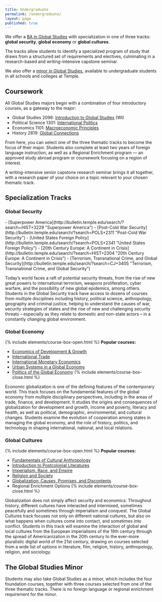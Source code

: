 ```yaml
---
title: Undergraduate
permalink: /undergraduate/
layout: page
published: true
---
```

We offer a [BA in Global Studies](http://bulletin.temple.edu/undergraduate/liberal-arts/global-studies/) with specialization in one of three tracks: **global security**, **global economy** or **global cultures**.

The tracks allow students to identify a specialized program of study that draws from a structured set of requirements and electives, culminating in a research-based and writing-intensive capstone seminar.

We also offer a [minor in Global Studies](http://bulletin.temple.edu/undergraduate/liberal-arts/global-studies/minor-global-studies/), available to undergraduate students in all schools and colleges at Temple.

## Coursework

All Global Studies majors begin with a combination of four introductory courses, as a gateway to the major:

- Global Studies 2096: [Introduction to Global Studies](http://bulletin.temple.edu/search/?search=GBST+2096 "Introduction to Global Studies") (WI)
- Political Science 1301: [International Politics](http://bulletin.temple.edu/search/?search=POLS+1301 "International Politics")
- Economics 1101: [Macroeconomic Principles](http://bulletin.temple.edu/search/?search=ECON+1101 "Macroeconomic Principles")
- History 2819: [Global Connections](http://bulletin.temple.edu/search/?search=HIST+2819 "Global Connections")

From here, you can select one of the three thematic tracks to become the focus of their major. Students also complete at least two years of foreign language instruction, as well as a Regional Enrichment program — an approved study abroad program or coursework focusing on a region of interest.

A writing-intensive senior capstone research seminar brings it all together, with a research paper of your choice on a topic relevant to your chosen thematic track.

## Specialization Tracks

### Global Security

<div class="course-box">
- [Superpower America](http://bulletin.temple.edu/search/?search=HIST+3229 "Superpower America")
- [Post-Cold War Security](http://bulletin.temple.edu/search/?search=POLS+2311 "Post-Cold War Security")
- [United States Foreign Policy](http://bulletin.temple.edu/search/?search=POLS+2341 "United States Foreign Policy")
- [20th Century Europe: A Continent in Crisis](http://bulletin.temple.edu/search/?search=HIST+2304 "20th Century Europe: A Continent in Crisis")
- [Terrorism, Transnational Crime, and Global Security](http://bulletin.temple.edu/search/?search=CJ+3405 "Terrorism, Transnational Crime, and Global Security")
</div>

Today’s world faces a raft of potential security threats, from the rise of new great powers to international terrorism, weapons proliferation, cyber warfare, and the possibility of new global epidemics, among others. Students in the Global Security track have access to dozens of courses from multiple disciplines including history, political science, anthropology, geography and criminal justice, helping to understand the causes of war, security strategies of states and the rise of new and challenging security threats – especially as they relate to domestic and non-state actors – in a constantly changing global environment.

### Global Economy

{% include elements/course-box-open.html %}
**Popular courses:**
- [Economics of Development & Growth](http://bulletin.temple.edu/search/?search=ECON+3547+ "Economics of Development & Growth")
- [International Trade](http://bulletin.temple.edu/search/?search=ECON+3563 "International Trade")
- [International Monetary Economics](http://bulletin.temple.edu/search/?search=ECON+3564 "International Monetary Economics")
- [Urban Systems in a Global Economy](http://bulletin.temple.edu/search/?search=GUS+2032 "Urban Systems in a Global Economy")
- [Politics of the Global Economy](http://bulletin.temple.edu/search/?search=POLS+2321 "Politics of the Global Economy")
{% include elements/course-box-close.html %}

Economic globalization is one of the defining features of the contemporary world. This track focuses on the fundamental features of the global economy from multiple disciplinary perspectives, including in the areas of trade, finance, and development. It studies the origins and consequences of globalization for development and growth, income and poverty, literacy and health, as well as political, demographic, environmental, and cultural changes. Students examine the evolution of cooperation among states in managing the global economy, and the role of history, politics, and technology in shaping international, national, and local relations.

### Global Cultures

{% include elements/course-box-open.html %}
**Popular courses:**
- [Fundamentals of Cultural Anthropology](http://bulletin.temple.edu/search/?search=ANTH+2396 "Fundamentals of Cultural Anthropology")
- [Introduction to Postcolonial Literatures](http://bulletin.temple.edu/search/?search=ENG+2601 "Introduction to Postcolonial Literatures")
- [Imperialism, Race, and Empire](http://bulletin.temple.edu/search/?search=HIST+2702 "Imperialism, Race, and Empire")
- [Religion and Society](http://bulletin.temple.edu/search/?search=REL+1001 "Religion and Society")
- [Globalization: Causes, Promises, and Discontents](http://bulletin.temple.edu/search/?search=SOC+3219 "Globalization: Causes, Promises, and Discontents")
- Regional Enrichment Options
{% include elements/course-box-close.html %}

Globalization does not simply affect security and economics: Throughout history, different cultures have interacted and intermixed, sometimes peacefully and sometimes through imperialism and conquest. The Global Cultures track focuses not only on different national cultures, but also on what happens when cultures come into contact, and sometimes into conflict. Students in this track will examine the interaction of global and local cultures from the European imperialisms of the 19th century through the spread of Americanization in the 20th century to the ever-more pluralistic digital world of the 21st century, drawing on courses selected from a wide list of options in literature, film, religion, history, anthropology, religion, and sociology.

## The Global Studies Minor

Students may also take Global Studies as a minor, which includes the four foundation courses, together with three courses selected from one of the three thematic tracks. There is no foreign language or regional enrichment requirement for the minor.